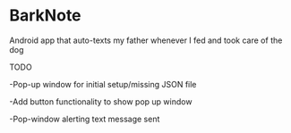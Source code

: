 # BarkNote
Android app that auto-texts my father whenever I fed and took care of the dog

TODO

-Pop-up window for initial setup/missing JSON file

-Add button functionality to show pop up window

-Pop-window alerting text message sent